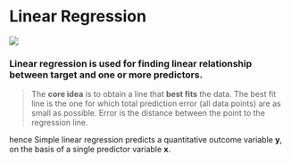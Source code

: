 # __Linear Regression__


<img src='https://miro.medium.com/max/700/1*dToo8pNrhBmYfwmPLp6WrQ.png'>

### __Linear regression is used for finding linear relationship between target and one or more predictors.__
> The __core idea__ is to obtain a line that __best fits__ the data. The best fit line is the one for which total prediction error (all data points) are as small as possible. Error is the distance between the point to the regression line.

hence Simple linear regression predicts a quantitative outcome variable __y__, on the basis of a single predictor variable __x__.
